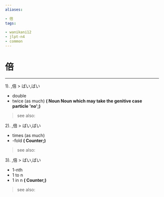 ```yaml
---
aliases:
    
- 倍
tags:
    
- wanikani12
- jlpt-n4
- common
---
```


# 倍
---
1).
,倍 > ばい,ばい

- double
- twice (as much)
**( Noun Noun which may take the genitive case particle 'no';)**
> see also: 
            
2).
,倍 > ばい,ばい

- times (as much)
- -fold
**( Counter;)**
> see also: 
            
3).
,倍 > ばい,ばい

- 1-nth
- 1 to n
- 1 in n
**( Counter;)**
> see also: 
            
